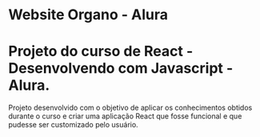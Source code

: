 # Website Organo - Alura

<h1>Projeto do curso de React - Desenvolvendo com Javascript - Alura.</h1>

<p>Projeto desenvolvido com o objetivo de aplicar os conhecimentos obtidos durante o curso e criar uma aplicação React que fosse funcional e que pudesse ser customizado pelo usuário.</p>
